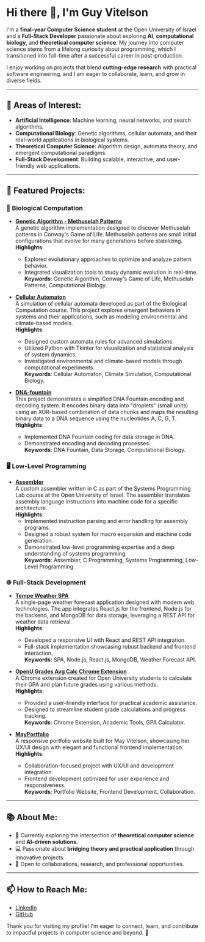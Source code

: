# Hi there 👋, I'm Guy Vitelson

I'm a **final-year Computer Science student** at the Open University of Israel and a **Full-Stack Developer** passionate about exploring **AI**, **computational biology**, and **theoretical computer science**. My journey into computer science stems from a lifelong curiosity about programming, which I transitioned into full-time after a successful career in post-production.

I enjoy working on projects that blend **cutting-edge research** with practical software engineering, and I am eager to collaborate, learn, and grow in diverse fields.

---

## 🌟 Areas of Interest:
- **Artificial Intelligence**: Machine learning, neural networks, and search algorithms.  
- **Computational Biology**: Genetic algorithms, cellular automata, and their real-world applications in biological systems.  
- **Theoretical Computer Science**: Algorithm design, automata theory, and emergent computational paradigms.  
- **Full-Stack Development**: Building scalable, interactive, and user-friendly web applications.

---
## 📂 Featured Projects:

### 🔬 Biological Computation
   - **[Genetic Algorithm - Methuselah Patterns](https://github.com/v1t3ls0n/GeneticAlgorithm-MethuselahPatterns)**  
      A genetic algorithm implementation designed to discover Methuselah patterns in Conway's Game of Life. Methuselah patterns are small initial configurations that evolve for many generations before stabilizing.  
      **Highlights**:  
      - Explored evolutionary approaches to optimize and analyze pattern behavior.  
      - Integrated visualization tools to study dynamic evolution in real-time.  
      **Keywords**: Genetic Algorithm, Conway's Game of Life, Methuselah Patterns, Computational Biology.

   - **[Cellular Automaton](https://github.com/v1t3ls0n/Cellular-Automaton)**  
      A simulation of cellular automata developed as part of the Biological Computation course. This project explores emergent behaviors in systems and their applications, such as modeling environmental and climate-based models.  
      **Highlights**:  
      - Designed custom automata rules for advanced simulations.  
      - Utilized Python with Tkinter for visualization and statistical analysis of system dynamics.  
      - Investigated environmental and climate-based models through computational experiments.  
      **Keywords**: Cellular Automaton, Climate Simulation, Computational Biology.

   - **[DNA-fountain](https://github.com/v1t3ls0n/DNA-fountain)**  
      This project demonstrates a simplified DNA Fountain encoding and decoding system. It encodes binary data into "droplets" (small units) using an XOR-based combination of data chunks and maps the resulting binary data to a DNA sequence using the nucleotides A, C, G, T.  
      **Highlights**:  
      - Implemented DNA Fountain coding for data storage in DNA.  
      - Demonstrated encoding and decoding processes.  
      **Keywords**: DNA Fountain, Data Storage, Computational Biology.

### 🖥️ Low-Level Programming
   - **[Assembler](https://github.com/v1t3ls0n/assembler)**  
      A custom assembler written in C as part of the Systems Programming Lab course at the Open University of Israel. The assembler translates assembly language instructions into machine code for a specific architecture.  
      **Highlights**:  
      - Implemented instruction parsing and error handling for assembly programs.  
      - Designed a robust system for macro expansion and machine code generation.  
      - Demonstrated low-level programming expertise and a deep understanding of systems programming.  
      **Keywords**: Assembler, C Programming, Systems Programming, Low-Level Programming.

### 🌐 Full-Stack Development
   - **[Tempe Weather SPA](https://github.com/v1t3ls0n/tempe-weather-spa)**  
      A single-page weather forecast application designed with modern web technologies. The app integrates React.js for the frontend, Node.js for the backend, and MongoDB for data storage, leveraging a REST API for weather data retrieval.  
      **Highlights**:  
      - Developed a responsive UI with React and REST API integration.  
      - Full-stack implementation showcasing robust backend and frontend interaction.  
      **Keywords**: SPA, Node.js, React.js, MongoDB, Weather Forecast API.

   - **[OpenU Grades Avg Calc Chrome Extension](https://github.com/v1t3ls0n/Openu_Grades_Avg_Calc_Chrome_Browser_Extension)**  
      A Chrome extension created for Open University students to calculate their GPA and plan future grades using various methods.  
      **Highlights**:  
      - Provided a user-friendly interface for practical academic assistance.  
      - Designed to streamline student grade calculations and progress tracking.  
      **Keywords**: Chrome Extension, Academic Tools, GPA Calculator.

   - **[MayPortfolio](https://github.com/v1t3ls0n/mayportfolio)**  
      A responsive portfolio website built for May Vitelson, showcasing her UX/UI design with elegant and functional frontend implementation.  
      **Highlights**:  
      - Collaboration-focused project with UX/UI and development integration.  
      - Frontend development optimized for user experience and responsiveness.  
      **Keywords**: Portfolio Website, Frontend Development, Collaboration.
---

## 📚 About Me:
- 🌱 Currently exploring the intersection of **theoretical computer science** and **AI-driven solutions**.
- 💻 Passionate about **bridging theory and practical application** through innovative projects.
- 🎯 Open to collaborations, research, and professional opportunities.

---

## 📫 How to Reach Me:
- [LinkedIn](https://www.linkedin.com/in/guyvitelson/)
- [GitHub](https://github.com/v1t3ls0n)

Thank you for visiting my profile! I'm eager to connect, learn, and contribute to impactful projects in computer science and beyond. 🚀
